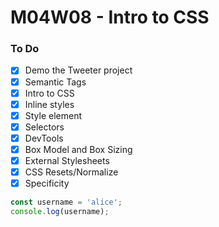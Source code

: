 # M04W08 - Intro to CSS

### To Do
* [x] Demo the Tweeter project
* [x] Semantic Tags
* [x] Intro to CSS
* [x] Inline styles
* [x] Style element
* [x] Selectors
* [x] DevTools
* [x] Box Model and Box Sizing
* [x] External Stylesheets
* [x] CSS Resets/Normalize
* [x] Specificity

```js
const username = 'alice';
console.log(username);
```
















